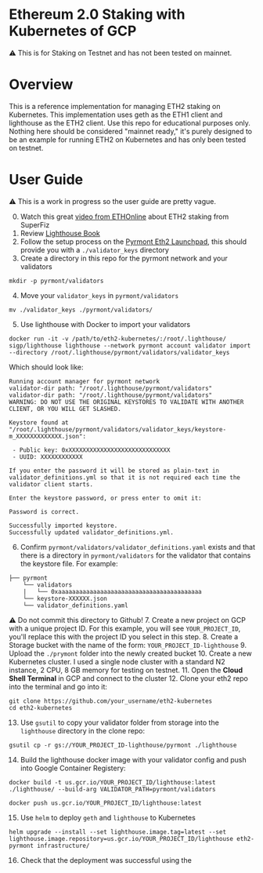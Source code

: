 # Ethereum 2.0 Staking with Kubernetes of GCP

:warning: This is for Staking on Testnet and has not been tested on mainnet.

# Overview
This is a reference implementation for managing ETH2 staking on Kubernetes. This implementation uses geth as the ETH1 client and lighthouse as the ETH2 client. Use this repo for educational purposes only. Nothing here should be considered "mainnet ready," it's purely designed to be an example for running ETH2 on Kubernetes and has only been tested on testnet.

# User Guide

:warning: This is a work in progress so the user guide are pretty vague.

0. Watch this great [video from ETHOnline](https://www.youtube.com/watch?v=96UfJPYyFcs&feature=youtu.be&t=17049) about ETH2 staking from SuperFiz
1. Review [Lighthouse Book](https://lighthouse-book.sigmaprime.io/intro.html)
2. Follow the setup process on the [Pyrmont Eth2 Launchpad](https://pyrmont.launchpad.ethereum.org/), this should provide you with a `./validator_keys` directory
3. Create a directory in this repo for the pyrmont network and your validators
```
mkdir -p pyrmont/validators
```
4. Move your `validator_keys` in `pyrmont/validators`
```
mv ./validator_keys ./pyrmont/validators/
```
5. Use lighthouse with Docker to import your validators
```
docker run -it -v /path/to/eth2-kubernetes/:/root/.lighthouse/ sigp/lighthouse lighthouse --network pyrmont account validator import --directory /root/.lighthouse/pyrmont/validators/validator_keys
```
Which should look like:
```
Running account manager for pyrmont network
validator-dir path: "/root/.lighthouse/pyrmont/validators"
validator-dir path: "/root/.lighthouse/pyrmont/validators"
WARNING: DO NOT USE THE ORIGINAL KEYSTORES TO VALIDATE WITH ANOTHER CLIENT, OR YOU WILL GET SLASHED.

Keystore found at "/root/.lighthouse/pyrmont/validators/validator_keys/keystore-m_XXXXXXXXXXXXX.json":

 - Public key: 0xXXXXXXXXXXXXXXXXXXXXXXXXXXXXX
 - UUID: XXXXXXXXXXXX

If you enter the password it will be stored as plain-text in validator_definitions.yml so that it is not required each time the validator client starts.

Enter the keystore password, or press enter to omit it:

Password is correct.

Successfully imported keystore.
Successfully updated validator_definitions.yml.
```
6. Confirm `pyrmont/validators/validator_definitions.yaml` exists and that there is a directory in `pyrmont/validators` for the validator that contains the keystore file. For example:
```
├── pyrmont
    └── validators
    |   └── 0xaaaaaaaaaaaaaaaaaaaaaaaaaaaaaaaaaaaaaaaaa
    └── keystore-XXXXXX.json
    └── validator_definitions.yaml
```
:warning: Do not commit this directory to Github!
7. Create a new project on GCP with a unique project ID. For this example, you will see `YOUR_PROJECT_ID`, you'll replace this with the project ID you select in this step.
8. Create a Storage bucket with the name of the form: `YOUR_PROJECT_ID-lighthouse`
9. Upload the `./prymont` folder into the newly created bucket
10. Create a new Kubernetes cluster. I used a single node cluster with a standard N2 instance, 2 CPU, 8 GB memory for testing on testnet.
11. Open the **Cloud Shell Terminal** in GCP and connect to the cluster
12. Clone your eth2 repo into the terminal and go into it:
```
git clone https://github.com/your_username/eth2-kubernetes
cd eth2-kubernetes
```
13. Use `gsutil` to copy your validator folder from storage into the `lighthouse` directory in the clone repo:
```
gsutil cp -r gs://YOUR_PROJECT_ID-lighthouse/pyrmont ./lighthouse
```
14. Build the lighthouse docker image with your validator config and push into Google Container Registery:
```
docker build -t us.gcr.io/YOUR_PROJECT_ID/lighthouse:latest ./lighthouse/ --build-arg VALIDATOR_PATH=pyrmont/validators

docker push us.gcr.io/YOUR_PROJECT_ID/lighthouse:latest
```
15. Use `helm` to deploy `geth` and `lighthouse` to Kubernetes
```
helm upgrade --install --set lighthouse.image.tag=latest --set lighthouse.image.repository=us.gcr.io/YOUR_PROJECT_ID/lighthouse eth2-pyrmont infrastructure/
```

16. Check that the deployment was successful using the
